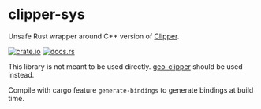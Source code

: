 # clipper-sys

Unsafe Rust wrapper around C++ version of [Clipper](http://www.angusj.com/delphi/clipper.php).

[![crate.io](https://img.shields.io/crates/v/clipper-sys.svg)](https://crates.io/crates/clipper-sys)
[![docs.rs](https://docs.rs/clipper-sys/badge.svg)](https://docs.rs/clipper-sys)

This library is not meant to be used directly. [geo-clipper](https://github.com/lelongg/geo-clipper) should be used instead.

Compile with cargo feature `generate-bindings` to generate bindings at build time.